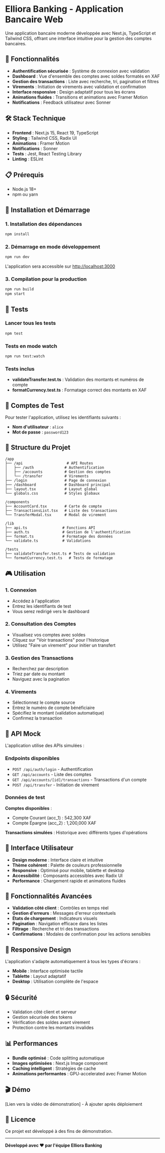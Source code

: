 # Elliora Banking - Application Bancaire Web

Une application bancaire moderne développée avec Next.js, TypeScript et Tailwind CSS, offrant une interface intuitive pour la gestion des comptes bancaires.

## 🎯 Fonctionnalités

- **Authentification sécurisée** : Système de connexion avec validation
- **Dashboard** : Vue d'ensemble des comptes avec soldes formatés en XAF
- **Gestion des transactions** : Liste avec recherche, tri, pagination et filtres
- **Virements** : Initiation de virements avec validation et confirmation
- **Interface responsive** : Design adaptatif pour tous les écrans
- **Animations fluides** : Transitions et animations avec Framer Motion
- **Notifications** : Feedback utilisateur avec Sonner

## 🛠️ Stack Technique

- **Frontend** : Next.js 15, React 19, TypeScript
- **Styling** : Tailwind CSS, Radix UI
- **Animations** : Framer Motion
- **Notifications** : Sonner
- **Tests** : Jest, React Testing Library
- **Linting** : ESLint

## 📋 Prérequis

- Node.js 18+ 
- npm ou yarn

## 🚀 Installation et Démarrage

### 1. Installation des dépendances

```bash
npm install
```

### 2. Démarrage en mode développement

```bash
npm run dev
```

L'application sera accessible sur [http://localhost:3000](http://localhost:3000)

### 3. Compilation pour la production

```bash
npm run build
npm start
```

## 🧪 Tests

### Lancer tous les tests

```bash
npm test
```

### Tests en mode watch

```bash
npm run test:watch
```

### Tests inclus

- **validateTransfer.test.ts** : Validation des montants et numéros de compte
- **formatCurrency.test.ts** : Formatage correct des montants en XAF

## 🔐 Comptes de Test

Pour tester l'application, utilisez les identifiants suivants :

- **Nom d'utilisateur** : `alice`
- **Mot de passe** : `password123`

## 📁 Structure du Projet

```
/app
├── /api                    # API Routes
│   ├── /auth              # Authentification
│   ├── /accounts          # Gestion des comptes
│   └── /transfer          # Virements
├── /login                 # Page de connexion
├── /dashboard             # Dashboard principal
├── layout.tsx             # Layout global
└── globals.css            # Styles globaux

/components
├── AccountCard.tsx        # Carte de compte
├── TransactionsList.tsx   # Liste des transactions
└── TransferModal.tsx      # Modal de virement

/lib
├── api.ts                # Fonctions API
├── auth.ts               # Gestion de l'authentification
├── format.ts             # Formatage des données
└── validate.ts           # Validations

/tests
├── validateTransfer.test.ts # Tests de validation
└── formatCurrency.test.ts   # Tests de formatage
```

## 🎮 Utilisation

### 1. Connexion
- Accédez à l'application
- Entrez les identifiants de test
- Vous serez redirigé vers le dashboard

### 2. Consultation des Comptes
- Visualisez vos comptes avec soldes
- Cliquez sur "Voir transactions" pour l'historique
- Utilisez "Faire un virement" pour initier un transfert

### 3. Gestion des Transactions
- Recherchez par description
- Triez par date ou montant
- Naviguez avec la pagination

### 4. Virements
- Sélectionnez le compte source
- Entrez le numéro de compte bénéficiaire
- Spécifiez le montant (validation automatique)
- Confirmez la transaction

## 🔧 API Mock

L'application utilise des APIs simulées :

### Endpoints disponibles

- `POST /api/auth/login` - Authentification
- `GET /api/accounts` - Liste des comptes
- `GET /api/accounts/[id]/transactions` - Transactions d'un compte
- `POST /api/transfer` - Initiation de virement

### Données de test

**Comptes disponibles** :
- Compte Courant (acc_1) : 542,300 XAF
- Compte Épargne (acc_2) : 1,200,000 XAF

**Transactions simulées** : Historique avec différents types d'opérations

## 🎨 Interface Utilisateur

- **Design moderne** : Interface claire et intuitive
- **Thème cohérent** : Palette de couleurs professionnelle
- **Responsive** : Optimisé pour mobile, tablette et desktop
- **Accessibilité** : Composants accessibles avec Radix UI
- **Performance** : Chargement rapide et animations fluides

## 🚀 Fonctionnalités Avancées

- **Validation côté client** : Contrôles en temps réel
- **Gestion d'erreurs** : Messages d'erreur contextuels
- **États de chargement** : Indicateurs visuels
- **Pagination** : Navigation efficace dans les listes
- **Filtrage** : Recherche et tri des transactions
- **Confirmations** : Modales de confirmation pour les actions sensibles

## 📱 Responsive Design

L'application s'adapte automatiquement à tous les types d'écrans :
- **Mobile** : Interface optimisée tactile
- **Tablette** : Layout adaptatif
- **Desktop** : Utilisation complète de l'espace

## 🔒 Sécurité

- Validation côté client et serveur
- Gestion sécurisée des tokens
- Vérification des soldes avant virement
- Protection contre les montants invalides

## 📊 Performances

- **Bundle optimisé** : Code splitting automatique
- **Images optimisées** : Next.js Image component
- **Caching intelligent** : Stratégies de cache
- **Animations performantes** : GPU-accelerated avec Framer Motion

## 🎬 Démo

[Lien vers la vidéo de démonstration] - À ajouter après déploiement

## 📄 Licence

Ce projet est développé à des fins de démonstration.

---

**Développé avec ❤️ par l'équipe Elliora Banking**